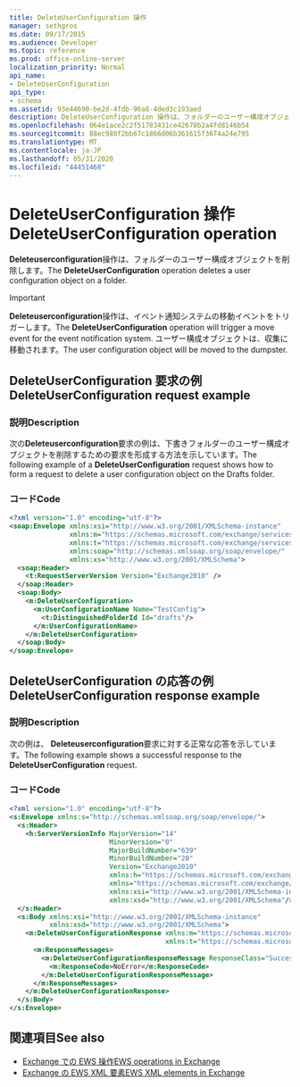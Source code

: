 ```yaml
---
title: DeleteUserConfiguration 操作
manager: sethgros
ms.date: 09/17/2015
ms.audience: Developer
ms.topic: reference
ms.prod: office-online-server
localization_priority: Normal
api_name:
- DeleteUserConfiguration
api_type:
- schema
ms.assetid: 93e44690-be2d-4fdb-96a8-4ded3c193aed
description: DeleteUserConfiguration 操作は、フォルダーのユーザー構成オブジェクトを削除します。
ms.openlocfilehash: 064e1ace2c2f51783431ce42670b2a4fd8146b54
ms.sourcegitcommit: 88ec988f2bb67c1866d06b361615f3674a24e795
ms.translationtype: MT
ms.contentlocale: ja-JP
ms.lasthandoff: 05/31/2020
ms.locfileid: "44451468"
---
```

# <a name="deleteuserconfiguration-operation"></a><span data-ttu-id="11a46-103">DeleteUserConfiguration 操作</span><span class="sxs-lookup"><span data-stu-id="11a46-103">DeleteUserConfiguration operation</span></span>

<span data-ttu-id="11a46-104">**Deleteuserconfiguration**操作は、フォルダーのユーザー構成オブジェクトを削除します。</span><span class="sxs-lookup"><span data-stu-id="11a46-104">The **DeleteUserConfiguration** operation deletes a user configuration object on a folder.</span></span> 
  
> [!IMPORTANT]
> <span data-ttu-id="11a46-105">**Deleteuserconfiguration**操作は、イベント通知システムの移動イベントをトリガーします。</span><span class="sxs-lookup"><span data-stu-id="11a46-105">The **DeleteUserConfiguration** operation will trigger a move event for the event notification system.</span></span> <span data-ttu-id="11a46-106">ユーザー構成オブジェクトは、収集に移動されます。</span><span class="sxs-lookup"><span data-stu-id="11a46-106">The user configuration object will be moved to the dumpster.</span></span> 
  
## <a name="deleteuserconfiguration-request-example"></a><span data-ttu-id="11a46-107">DeleteUserConfiguration 要求の例</span><span class="sxs-lookup"><span data-stu-id="11a46-107">DeleteUserConfiguration request example</span></span>

### <a name="description"></a><span data-ttu-id="11a46-108">説明</span><span class="sxs-lookup"><span data-stu-id="11a46-108">Description</span></span>

<span data-ttu-id="11a46-109">次の**Deleteuserconfiguration**要求の例は、下書きフォルダーのユーザー構成オブジェクトを削除するための要求を形成する方法を示しています。</span><span class="sxs-lookup"><span data-stu-id="11a46-109">The following example of a **DeleteUserConfiguration** request shows how to form a request to delete a user configuration object on the Drafts folder.</span></span> 
  
### <a name="code"></a><span data-ttu-id="11a46-110">コード</span><span class="sxs-lookup"><span data-stu-id="11a46-110">Code</span></span>

```XML
<?xml version="1.0" encoding="utf-8"?>
<soap:Envelope xmlns:xsi="http://www.w3.org/2001/XMLSchema-instance"
               xmlns:m="https://schemas.microsoft.com/exchange/services/2006/messages"
               xmlns:t="https://schemas.microsoft.com/exchange/services/2006/types"
               xmlns:soap="http://schemas.xmlsoap.org/soap/envelope/"
               xmlns:xs="http://www.w3.org/2001/XMLSchema">
  <soap:Header>
    <t:RequestServerVersion Version="Exchange2010" />
  </soap:Header>
  <soap:Body>
    <m:DeleteUserConfiguration>
      <m:UserConfigurationName Name="TestConfig">
        <t:DistinguishedFolderId Id="drafts"/>
      </m:UserConfigurationName>
    </m:DeleteUserConfiguration>
  </soap:Body>
</soap:Envelope>
```

## <a name="deleteuserconfiguration-response-example"></a><span data-ttu-id="11a46-111">DeleteUserConfiguration の応答の例</span><span class="sxs-lookup"><span data-stu-id="11a46-111">DeleteUserConfiguration response example</span></span>

### <a name="description"></a><span data-ttu-id="11a46-112">説明</span><span class="sxs-lookup"><span data-stu-id="11a46-112">Description</span></span>

<span data-ttu-id="11a46-113">次の例は、 **Deleteuserconfiguration**要求に対する正常な応答を示しています。</span><span class="sxs-lookup"><span data-stu-id="11a46-113">The following example shows a successful response to the **DeleteUserConfiguration** request.</span></span> 
  
### <a name="code"></a><span data-ttu-id="11a46-114">コード</span><span class="sxs-lookup"><span data-stu-id="11a46-114">Code</span></span>

```XML
<?xml version="1.0" encoding="utf-8"?>
<s:Envelope xmlns:s="http://schemas.xmlsoap.org/soap/envelope/">
  <s:Header>
    <h:ServerVersionInfo MajorVersion="14" 
                         MinorVersion="0" 
                         MajorBuildNumber="639" 
                         MinorBuildNumber="20" 
                         Version="Exchange2010" 
                         xmlns:h="https://schemas.microsoft.com/exchange/services/2006/types" 
                         xmlns="https://schemas.microsoft.com/exchange/services/2006/types" 
                         xmlns:xsi="http://www.w3.org/2001/XMLSchema-instance" 
                         xmlns:xsd="http://www.w3.org/2001/XMLSchema"/>
  </s:Header>
  <s:Body xmlns:xsi="http://www.w3.org/2001/XMLSchema-instance" 
          xmlns:xsd="http://www.w3.org/2001/XMLSchema">
    <m:DeleteUserConfigurationResponse xmlns:m="https://schemas.microsoft.com/exchange/services/2006/messages" 
                                       xmlns:t="https://schemas.microsoft.com/exchange/services/2006/types">
      <m:ResponseMessages>
        <m:DeleteUserConfigurationResponseMessage ResponseClass="Success">
          <m:ResponseCode>NoError</m:ResponseCode>
        </m:DeleteUserConfigurationResponseMessage>
      </m:ResponseMessages>
    </m:DeleteUserConfigurationResponse>
  </s:Body>
</s:Envelope>
```

## <a name="see-also"></a><span data-ttu-id="11a46-115">関連項目</span><span class="sxs-lookup"><span data-stu-id="11a46-115">See also</span></span>

- [<span data-ttu-id="11a46-116">Exchange での EWS 操作</span><span class="sxs-lookup"><span data-stu-id="11a46-116">EWS operations in Exchange</span></span>](ews-operations-in-exchange.md) 
- [<span data-ttu-id="11a46-117">Exchange の EWS XML 要素</span><span class="sxs-lookup"><span data-stu-id="11a46-117">EWS XML elements in Exchange</span></span>](ews-xml-elements-in-exchange.md)

